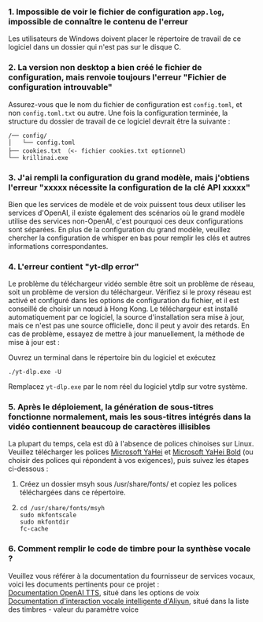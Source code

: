 ### 1. Impossible de voir le fichier de configuration `app.log`, impossible de connaître le contenu de l'erreur
Les utilisateurs de Windows doivent placer le répertoire de travail de ce logiciel dans un dossier qui n'est pas sur le disque C.

### 2. La version non desktop a bien créé le fichier de configuration, mais renvoie toujours l'erreur "Fichier de configuration introuvable"
Assurez-vous que le nom du fichier de configuration est `config.toml`, et non `config.toml.txt` ou autre.
Une fois la configuration terminée, la structure du dossier de travail de ce logiciel devrait être la suivante :
```
/── config/
│   └── config.toml
├── cookies.txt （<- fichier cookies.txt optionnel）
└── krillinai.exe
```

### 3. J'ai rempli la configuration du grand modèle, mais j'obtiens l'erreur "xxxxx nécessite la configuration de la clé API xxxxx"
Bien que les services de modèle et de voix puissent tous deux utiliser les services d'OpenAI, il existe également des scénarios où le grand modèle utilise des services non-OpenAI, c'est pourquoi ces deux configurations sont séparées. En plus de la configuration du grand modèle, veuillez chercher la configuration de whisper en bas pour remplir les clés et autres informations correspondantes.

### 4. L'erreur contient "yt-dlp error"
Le problème du téléchargeur vidéo semble être soit un problème de réseau, soit un problème de version du téléchargeur. Vérifiez si le proxy réseau est activé et configuré dans les options de configuration du fichier, et il est conseillé de choisir un nœud à Hong Kong. Le téléchargeur est installé automatiquement par ce logiciel, la source d'installation sera mise à jour, mais ce n'est pas une source officielle, donc il peut y avoir des retards. En cas de problème, essayez de mettre à jour manuellement, la méthode de mise à jour est :

Ouvrez un terminal dans le répertoire bin du logiciel et exécutez
```
./yt-dlp.exe -U
```
Remplacez `yt-dlp.exe` par le nom réel du logiciel ytdlp sur votre système.

### 5. Après le déploiement, la génération de sous-titres fonctionne normalement, mais les sous-titres intégrés dans la vidéo contiennent beaucoup de caractères illisibles
La plupart du temps, cela est dû à l'absence de polices chinoises sur Linux. Veuillez télécharger les polices [Microsoft YaHei](https://modelscope.cn/models/Maranello/KrillinAI_dependency_cn/resolve/master/%E5%AD%97%E4%BD%93/msyh.ttc) et [Microsoft YaHei Bold](https://modelscope.cn/models/Maranello/KrillinAI_dependency_cn/resolve/master/%E5%AD%97%E4%BD%93/msyhbd.ttc) (ou choisir des polices qui répondent à vos exigences), puis suivez les étapes ci-dessous :
1. Créez un dossier msyh sous /usr/share/fonts/ et copiez les polices téléchargées dans ce répertoire.
2. 
    ```
    cd /usr/share/fonts/msyh
    sudo mkfontscale
    sudo mkfontdir
    fc-cache
    ```

### 6. Comment remplir le code de timbre pour la synthèse vocale ?
Veuillez vous référer à la documentation du fournisseur de services vocaux, voici les documents pertinents pour ce projet :  
[Documentation OpenAI TTS](https://platform.openai.com/docs/guides/text-to-speech/api-reference), situé dans les options de voix  
[Documentation d'interaction vocale intelligente d'Aliyun](https://help.aliyun.com/zh/isi/developer-reference/overview-of-speech-synthesis), situé dans la liste des timbres - valeur du paramètre voice